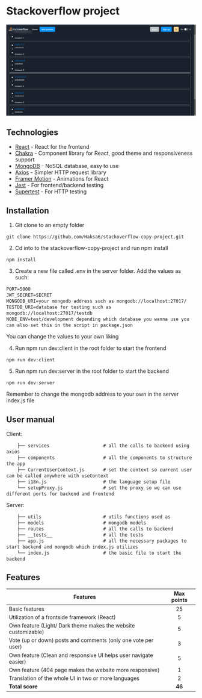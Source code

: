 # Stackoverflow project

![screenshot](screenshotstackoverflow.png)

## Technologies

- [React](https://reactjs.org/) - React for the frontend
- [Chakra](https://chakra-ui.com/) - Component library for React, good theme and responsiveness support
- [MongoDB](https://www.mongodb.com/atlas/database) - NoSQL database, easy to use
- [Axios](https://axios-http.com/docs/intro) - Simpler HTTP request library
- [Framer Motion](https://www.framer.com/motion/) - Animations for React
- [Jest](https://jestjs.io/) - For frontend/backend testing
- [Supertest](https://www.npmjs.com/package/supertest) - For HTTP testing

## Installation

1. Git clone to an empty folder

```
git clone https://github.com/Haksa6/stackoverflow-copy-project.git
```

2. Cd into to the stackoverflow-copy-project and run npm install

```
npm install
```

3. Create a new file called .env in the server folder. Add the values as such:

```
PORT=5000
JWT_SECRET=SECRET
MONGODB_URI=your mongodb address such as mongodb://localhost:27017/
TESTDB_URI=database for testing such as mongodb://localhost:27017/testdb
NODE_ENV=test/development depending which database you wanna use you can also set this in the script in package.json
```

You can change the values to your own liking

4. Run npm run dev:client in the root folder to start the frontend

```
npm run dev:client
```

5. Run npm run dev:server in the root folder to start the backend

```
npm run dev:server
```

Remember to change the mongodb address to your own in the server index.js file

## User manual

Client:

```
    ├── services                    # all the calls to backend using axios
    ├── components                  # all the components to structure the app
    ├── CurrentUserContext.js       # set the context so current user can be called anywhere with useContext
    ├── i18n.js                     # the language setup file
    └── setupProxy.js               # set the proxy so we can use different ports for backend and frontend

```

Server:

```
    ├── utils                       # utils functions used as
    ├── models                      # mongodb models
    ├── routes                      # all the calls to backend
    ├── __tests__                   # all the tests
    ├── app.js                      # all the necessary packages to start backend and mongodb which index.js utilizes
    └── index.js                    # the basic file to start the backend
```

## Features

| Features                                                         | Max points |
| ---------------------------------------------------------------- | :--------: |
| Basic features                                                   |     25     |
| Utilization of a frontside framework (React)                     |     5      |
| Own feature (Light/ Dark theme makes the website customizable)   |     5      |
| Vote (up or down) posts and comments (only one vote per user)    |     3      |
| Own feature (Clean and responsive UI helps user navigate easier) |     5      |
| Own feature (404 page makes the website more responsive)         |     1      |
| Translation of the whole UI in two or more languages             |     2      |
| **Total score**                                                  |   **46**   |
